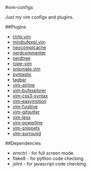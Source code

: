 #vim-configs

Just my vim configs and plugins.

##Plugins

 * [ctrlp.vim](http://github.com/kien/ctrlp.vim)
 * [minibufexpl.vim](http://github.com/fholgado/minibufexpl.vim.git)
 * [neocomplcache](http://github.com/Shougo/neocomplcache.git)
 * [nerdcommenter](http://github.com/scrooloose/nerdcommenter.git)
 * [nerdtree](http://github.com/scrooloose/nerdtree.git)
 * [rope-vim](http://github.com/klen/rope-vim.git)
 * [snipmate.vim](http://github.com/snipmate.vim.git)
 * [syntastic](http://github.com/scrooloose/syntastic.git)
 * [tagbar](http://github.com/majutsushi/tagbar)
 * [vim-airline](http://github.com/bling/vim-airline)
 * [vim-bufexplorer](http://github.com/thisivan/vim-bufexplorer.git)
 * [vim-css3-syntax](http://github.com/hail2u/vim-css3-syntax.git)
 * [vim-easymotion](http://github.com/Lokaltog/vim-easymotion.git)
 * [vim-fugitive](http://github.com/tpope/vim-fugitive.git)
 * [vim-gitgutter](http://github.com/airblade/vim-gitgutter.git)
 * [vim-less](http://github.com/groenewege/vim-less)
 * [vim-powerline](http://github.com/Lokaltog/vim-powerline.git)
 * [vim-snippets](http://github.com/honza/vim-snippets.git)
 * [vim-surround](http://github.com/tpope/vim-surround.git)

##Dependencies

 * wmctrl - for full screen mode.
 * flake8 - for python code checking.
 * jslint - for javascript code checking.

